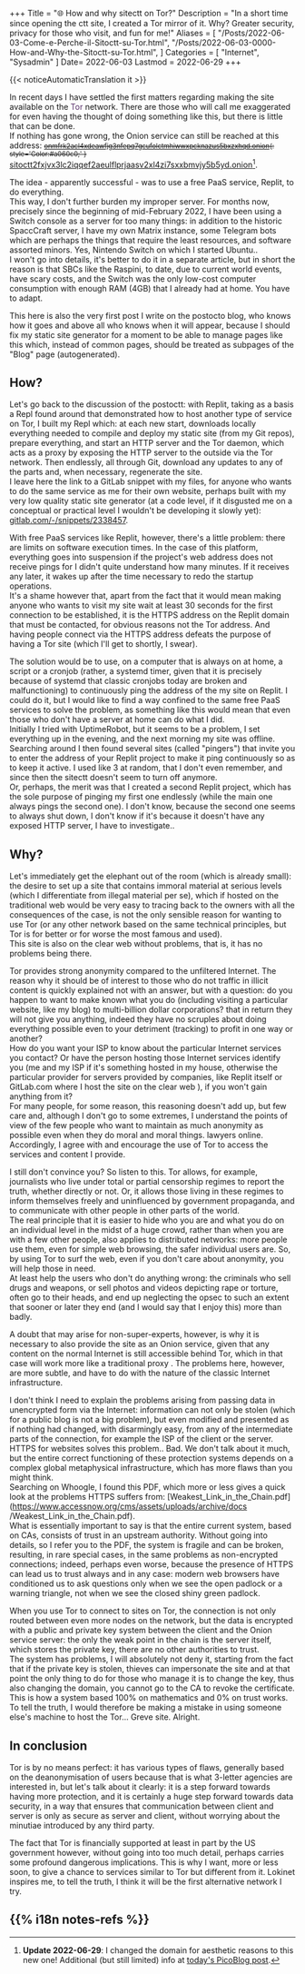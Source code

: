 +++
Title = "🌐️ How and why sitectt on Tor?"
Description = "In a short time since opening the ctt site, I created a Tor mirror of it. Why? Greater security, privacy for those who visit, and fun for me!"
Aliases = [
  "/Posts/2022-06-03-Come-e-Perche-il-Sitoctt-su-Tor.html",
  "/Posts/2022-06-03-0000-How-and-Why-the-Sitoctt-su-Tor.html",
]
Categories = [ "Internet", "Sysadmin" ]
Date= 2022-06-03
Lastmod = 2022-06-29
+++

{{< noticeAutomaticTranslation it >}}



In recent days I have settled the first matters regarding making the site available on the <span style='Color:#59316b;'>Tor</span> network. There are those who will call me exaggerated for even having the thought of doing something like this, but there is little that can be done.  
If nothing has gone wrong, the Onion service can still be reached at this address:
<small>~~[onmfrk2acl4xdeawfjg3nfepq7gcufolctmhiwwxpcknazus5bxzxhqd.onion](http://onmfrk2acl4xdeawfjg3nfepq7gcufolctmhiwwxpcknazus5bxzxhqd.onion){: style='Color:#a060c0;' }~~</small>
[sitoctt2fxjvx3lc2iqqef2aeulflprjaasv2xl4zi7sxxbmvjy5b5yd.onion](http://sitoctt2fxjvx3lc2iqqef2aeulflprjaasv2xl4zi7sxxbmvjy5b5yd.onion)[^ New aesthetic domain].

The idea - apparently successful - was to use a free PaaS service, Replit, to do everything.  
This way, I don't further burden my improper server. For months now, precisely since the beginning of mid-February 2022, I have been using a Switch console as a server for too many things: in addition to the historic SpaccCraft server, I have my own Matrix instance, some Telegram bots which are perhaps the things that require the least resources, and software assorted minors. Yes, Nintendo Switch on which I started Ubuntu..  
I won't go into details, it's better to do it in a separate article, but in short the reason is that SBCs like the Raspini, to date, due to current world events, have scary costs, and the Switch was the only low-cost computer consumption with enough RAM (4GB) that I already had at home. You have to adapt.

This here is also the very first post I write on the postocto blog, who knows how it goes and above all who knows when it will appear, because I should fix my static site generator for a moment to be able to manage pages like this which, instead of common pages, should be treated as subpages of the "Blog" page (autogenerated).

## How?

Let's go back to the discussion of the postoctt: with Replit, taking as a basis a Repl found around that demonstrated how to host another type of service on Tor, I built my Repl which: at each new start, downloads locally everything needed to compile and deploy my static site (from my Git repos), prepare everything, and start an HTTP server and the Tor daemon, which acts as a proxy by exposing the HTTP server to the outside via the Tor network. Then endlessly, all through Git, download any updates to any of the parts and, when necessary, regenerate the site.  
I leave here the link to a GitLab snippet with my files, for anyone who wants to do the same service as me for their own website, perhaps built with my very low quality static site generator (at a code level, if it disgusted me on a conceptual or practical level I wouldn't be developing it slowly yet): [gitlab.com/-/snippets/2338457](https://gitlab.com/-/snippets/2338457).

With free PaaS services like Replit, however, there's a little problem: there are limits on software execution times. In the case of this platform, everything goes into suspension if the project's web address does not receive pings for I didn't quite understand how many minutes. If it receives any later, it wakes up after the time necessary to redo the startup operations.  
It's a shame however that, apart from the fact that it would mean making anyone who wants to visit my site wait at least 30 seconds for the first connection to be established, it is the HTTPS address on the Replit domain that must be contacted, for obvious reasons not the Tor address. And having people connect via the HTTPS address defeats the purpose of having a Tor site (which I'll get to shortly, I swear).

The solution would be to use, on a computer that is always on at home, a script or a cronjob (rather, a systemd timer, given that it is precisely because of systemd that classic cronjobs today are broken and malfunctioning) to continuously ping the address of the my site on Replit. I could do it, but I would like to find a way confined to the same free PaaS services to solve the problem, as something like this would mean that even those who don't have a server at home can do what I did.  
Initially I tried with UptimeRobot, but it seems to be a problem, I set everything up in the evening, and the next morning my site was offline.  
Searching around I then found several sites (called "pingers") that invite you to enter the address of your Replit project to make it ping continuously so as to keep it active. I used like 3 at random, that I don't even remember, and since then the sitectt doesn't seem to turn off anymore.  
Or, perhaps, the merit was that I created a second Replit project, which has the sole purpose of pinging my first one endlessly (while the main one always pings the second one). I don't know, because the second one seems to always shut down, I don't know if it's because it doesn't have any exposed HTTP server, I have to investigate..

## Why?

Let's immediately get the elephant out of the room (which is already small): the desire to set up a site that contains immoral material at serious levels (which I differentiate from illegal material per se), which if hosted on the traditional web would be very easy to tracing back to the owners with all the consequences of the case, is not the only sensible reason for wanting to use Tor (or any other network based on the same technical principles, but Tor is for better or for worse the most famous and used).  
This site is also on the clear web without problems, that is, it has no problems being there.

Tor provides strong anonymity compared to the unfiltered Internet. The reason why it should be of interest to those who do not traffic in illicit content is quickly explained not with an answer, but with a question: do you happen to want to make known what you do (including visiting a particular website, like my blog) to multi-billion dollar corporations? that in return they will not give you anything, indeed they have no scruples about doing everything possible even to your detriment (tracking) to profit in one way or another?  
How do you want your ISP to know about the particular Internet services you contact? Or have the person hosting those Internet services identify you (me and my ISP if it's something hosted in my house, otherwise the particular provider for servers provided by companies, like Replit itself or GitLab.com where I host the site on the clear web ), if you won't gain anything from it?  
For many people, for some reason, this reasoning doesn't add up, but few care and, although I don't go to some extremes, I understand the points of view of the few people who want to maintain as much anonymity as possible even when they do moral and moral things. lawyers online. Accordingly, I agree with and encourage the use of Tor to access the services and content I provide.

I still don't convince you? So listen to this. Tor allows, for example, journalists who live under total or partial censorship regimes to report the truth, whether directly or not. Or, it allows those living in these regimes to inform themselves freely and uninfluenced by government propaganda, and to communicate with other people in other parts of the world.  
The real principle that it is easier to hide who you are and what you do on an individual level in the midst of a huge crowd, rather than when you are with a few other people, also applies to distributed networks: more people use them, even for simple web browsing, the safer individual users are. So, by using Tor to surf the web, even if you don't care about anonymity, you will help those in need.  
At least help the users who don't do anything wrong: the criminals who sell drugs and weapons, or sell photos and videos depicting rape or torture, often go to their heads, and end up neglecting the opsec to such an extent that sooner or later they end (and I would say that I enjoy this) more than badly.

A doubt that may arise for non-super-experts, however, is why it is necessary to also provide the site as an Onion service, given that any content on the normal Internet is still accessible behind Tor, which in that case will work more like a traditional proxy . The problems here, however, are more subtle, and have to do with the nature of the classic Internet infrastructure.

I don't think I need to explain the problems arising from passing data in unencrypted form via the Internet: information can not only be stolen (which for a public blog is not a big problem), but even modified and presented as if nothing had changed, with disarmingly easy, from any of the intermediate parts of the connection, for example the ISP of the client or the server.  
HTTPS for websites solves this problem.. Bad. We don't talk about it much, but the entire correct functioning of these protection systems depends on a complex global metaphysical infrastructure, which has more flaws than you might think.  
Searching on Whoogle, I found this PDF, which more or less gives a quick look at the problems HTTPS suffers from: [Weakest_Link_in_the_Chain.pdf](https://www.accessnow.org/cms/assets/uploads/archive/docs /Weakest_Link_in_the_Chain.pdf).  
What is essentially important to say is that the entire current system, based on CAs, consists of trust in an upstream authority. Without going into details, so I refer you to the PDF, the system is fragile and can be broken, resulting, in rare special cases, in the same problems as non-encrypted connections; indeed, perhaps even worse, because the presence of HTTPS can lead us to trust always and in any case: modern web browsers have conditioned us to ask questions only when we see the open padlock or a warning triangle, not when we see the closed shiny green padlock.

When you use Tor to connect to sites on Tor, the connection is not only routed between even more nodes on the network, but the data is encrypted with a public and private key system between the client and the Onion service server: the only the weak point in the chain is the server itself, which stores the private key, there are no other authorities to trust.  
The system has problems, I will absolutely not deny it, starting from the fact that if the private key is stolen, thieves can impersonate the site and at that point the only thing to do for those who manage it is to change the key, thus also changing the domain, you cannot go to the CA to revoke the certificate. This is how a system based 100% on mathematics and 0% on trust works.  
To tell the truth, I would therefore be making a mistake in using someone else's machine to host the Tor... Greve site. Alright.

## In conclusion

Tor is by no means perfect: it has various types of flaws, generally based on the deanonymisation of users because that is what 3-letter agencies are interested in, but let's talk about it clearly: it is a step forward towards having more protection, and it is certainly a huge step forward towards data security, in a way that ensures that communication between client and server is only as secure as server and client, without worrying about the minutiae introduced by any third party.

The fact that Tor is financially supported at least in part by the US government however, without going into too much detail, perhaps carries some profound dangerous implications. This is why I want, more or less soon, to give a chance to services similar to Tor but different from it. Lokinet inspires me, to tell the truth, I think it will be the first alternative network I try.

## {{% i18n notes-refs %}}

[^New aesthetic domain]: **Update 2022-06-29**: I changed the domain for aesthetic reasons to this new one! Additional (but still limited) info at [today's PicoBlog post](../PicoBlog.html#-2022-06-29-Minare-domini-Tor).